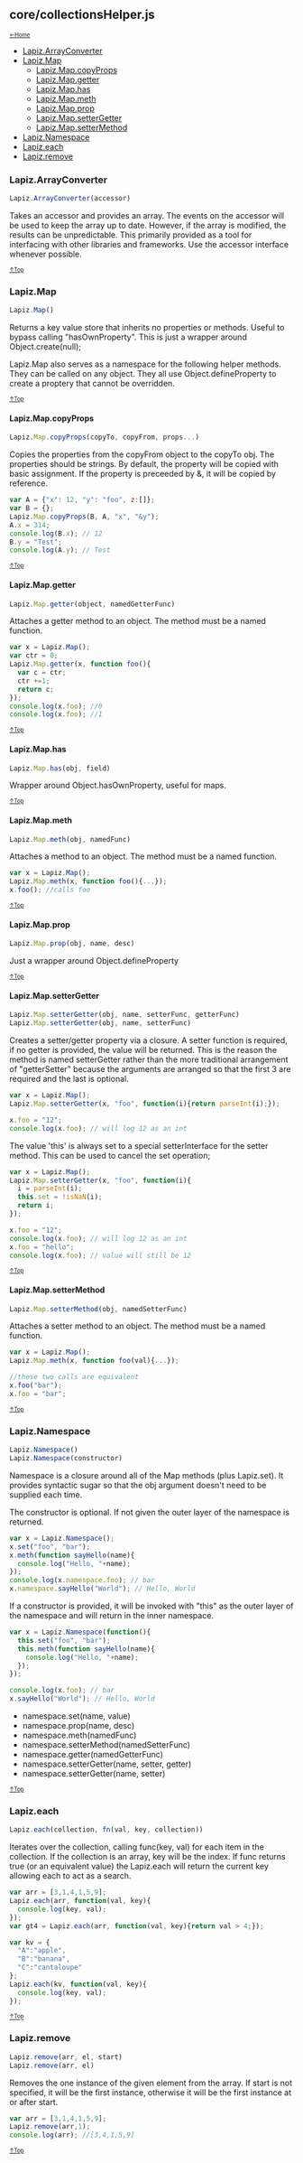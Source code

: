 ## core/collectionsHelper.js<a name="__top"></a>

<sub><sup>[&larr;Home](index.md)</sup></sub>

* [Lapiz.ArrayConverter](#Lapiz.ArrayConverter)
* [Lapiz.Map](#Lapiz.Map)
  * [Lapiz.Map.copyProps](#Lapiz.Map.copyProps)
  * [Lapiz.Map.getter](#Lapiz.Map.getter)
  * [Lapiz.Map.has](#Lapiz.Map.has)
  * [Lapiz.Map.meth](#Lapiz.Map.meth)
  * [Lapiz.Map.prop](#Lapiz.Map.prop)
  * [Lapiz.Map.setterGetter](#Lapiz.Map.setterGetter)
  * [Lapiz.Map.setterMethod](#Lapiz.Map.setterMethod)
* [Lapiz.Namespace](#Lapiz.Namespace)
* [Lapiz.each](#Lapiz.each)
* [Lapiz.remove](#Lapiz.remove)

### <a name='Lapiz.ArrayConverter'></a>Lapiz.ArrayConverter
```javascript
Lapiz.ArrayConverter(accessor)
```
Takes an accessor and provides an array. The events on the accessor will be
used to keep the array up to date. However, if the array is modified, the
results can be unpredictable. This primarily provided as a tool for
interfacing with other libraries and frameworks. Use the accessor interface
whenever possible.

<sub><sup>[&uarr;Top](#__top)</sup></sub>

### <a name='Lapiz.Map'></a>Lapiz.Map
```javascript
Lapiz.Map()
```
Returns a key value store that inherits no properties or methods. Useful to
bypass calling "hasOwnProperty". This is just a wrapper around
Object.create(null);

Lapiz.Map also serves as a namespace for the following helper methods.
They can be called on any object. They all use Object.defineProperty to
create a proptery that cannot be overridden.

<sub><sup>[&uarr;Top](#__top)</sup></sub>

#### <a name='Lapiz.Map.copyProps'></a>Lapiz.Map.copyProps
```javascript
Lapiz.Map.copyProps(copyTo, copyFrom, props...)
```
Copies the properties from the copyFrom object to the copyTo obj. The
properties should be strings. By default, the property will be copied with
basic assignment. If the property is preceeded by &, it will be copied by
reference.
```javascript
var A = {"x": 12, "y": "foo", z:[]};
var B = {};
Lapiz.Map.copyProps(B, A, "x", "&y");
A.x = 314;
console.log(B.x); // 12
B.y = "Test";
console.log(A.y); // Test
```

<sub><sup>[&uarr;Top](#__top)</sup></sub>

#### <a name='Lapiz.Map.getter'></a>Lapiz.Map.getter
```javascript
Lapiz.Map.getter(object, namedGetterFunc)
```
Attaches a getter method to an object. The method must be a named function.
```javascript
var x = Lapiz.Map();
var ctr = 0;
Lapiz.Map.getter(x, function foo(){
  var c = ctr;
  ctr +=1;
  return c;
});
console.log(x.foo); //0
console.log(x.foo); //1
```

<sub><sup>[&uarr;Top](#__top)</sup></sub>

#### <a name='Lapiz.Map.has'></a>Lapiz.Map.has
```javascript
Lapiz.Map.has(obj, field)
```
Wrapper around Object.hasOwnProperty, useful for maps.

<sub><sup>[&uarr;Top](#__top)</sup></sub>

#### <a name='Lapiz.Map.meth'></a>Lapiz.Map.meth
```javascript
Lapiz.Map.meth(obj, namedFunc)
```
Attaches a method to an object. The method must be a named function.
```javascript
var x = Lapiz.Map();
Lapiz.Map.meth(x, function foo(){...});
x.foo(); //calls foo
```

<sub><sup>[&uarr;Top](#__top)</sup></sub>

#### <a name='Lapiz.Map.prop'></a>Lapiz.Map.prop
```javascript
Lapiz.Map.prop(obj, name, desc)
```
Just a wrapper around Object.defineProperty

<sub><sup>[&uarr;Top](#__top)</sup></sub>

#### <a name='Lapiz.Map.setterGetter'></a>Lapiz.Map.setterGetter
```javascript
Lapiz.Map.setterGetter(obj, name, setterFunc, getterFunc)
Lapiz.Map.setterGetter(obj, name, setterFunc)
```
Creates a setter/getter property via a closure. A setter function is
required, if no getter is provided, the value will be returned. This is the
reason the method is named setterGetter rather than the more traditional
arrangement of "getterSetter" because the arguments are arranged so that
the first 3 are required and the last is optional.
```javascript
var x = Lapiz.Map();
Lapiz.Map.setterGetter(x, "foo", function(i){return parseInt(i);});

x.foo = "12";
console.log(x.foo); // will log 12 as an int
```
The value 'this' is always set to a special setterInterface for the setter
method. This can be used to cancel the set operation;
```javascript
var x = Lapiz.Map();
Lapiz.Map.setterGetter(x, "foo", function(i){
  i = parseInt(i);
  this.set = !isNaN(i);
  return i;
});

x.foo = "12";
console.log(x.foo); // will log 12 as an int
x.foo = "hello";
console.log(x.foo); // value will still be 12

```

<sub><sup>[&uarr;Top](#__top)</sup></sub>

#### <a name='Lapiz.Map.setterMethod'></a>Lapiz.Map.setterMethod
```javascript
Lapiz.Map.setterMethod(obj, namedSetterFunc)
```
Attaches a setter method to an object. The method must be a named function.
```javascript
var x = Lapiz.Map();
Lapiz.Map.meth(x, function foo(val){...});

//these two calls are equivalent
x.foo("bar");
x.foo = "bar";
```

<sub><sup>[&uarr;Top](#__top)</sup></sub>

### <a name='Lapiz.Namespace'></a>Lapiz.Namespace
```javascript
Lapiz.Namespace()
Lapiz.Namespace(constructor)
```
Namespace is a closure around all of the Map methods (plus Lapiz.set). It
provides syntactic sugar so that the obj argument doesn't need to be
supplied each time.

The constructor is optional. If not given the outer layer of the namespace
is returned.
```javascript
var x = Lapiz.Namespace();
x.set("foo", "bar");
x.meth(function sayHello(name){
  console.log("Hello, "+name);
});
console.log(x.namespace.foo); // bar
x.namespace.sayHello("World"); // Hello, World
```
If a constructor is provided, it will be invoked with "this" as the outer
layer of the namespace and will return in the inner namespace.
```javascript
var x = Lapiz.Namespace(function(){
  this.set("foo", "bar");
  this.meth(function sayHello(name){
    console.log("Hello, "+name);
  });
});

console.log(x.foo); // bar
x.sayHello("World"); // Hello, World
```
* namespace.set(name, value)
* namespace.prop(name, desc)
* namespace.meth(namedFunc)
* namespace.setterMethod(namedSetterFunc)
* namespace.getter(namedGetterFunc)
* namespace.setterGetter(name, setter, getter)
* namespace.setterGetter(name, setter)

<sub><sup>[&uarr;Top](#__top)</sup></sub>

### <a name='Lapiz.each'></a>Lapiz.each
```javascript
Lapiz.each(collection, fn(val, key, collection))
```
Iterates over the collection, calling func(key, val) for each item in the
collection. If the collection is an array, key will be the index. If func
returns true (or an equivalent value) the Lapiz.each will return the
current key allowing each to act as a search.
```javascript
var arr = [3,1,4,1,5,9];
Lapiz.each(arr, function(val, key){
  console.log(key, val);
});
var gt4 = Lapiz.each(arr, function(val, key){return val > 4;});

var kv = {
  "A":"apple",
  "B":"banana",
  "C":"cantaloupe"
};
Lapiz.each(kv, function(val, key){
  console.log(key, val);
});
```

<sub><sup>[&uarr;Top](#__top)</sup></sub>

### <a name='Lapiz.remove'></a>Lapiz.remove
```javascript
Lapiz.remove(arr, el, start)
Lapiz.remove(arr, el)
```
Removes the one instance of the given element from the array. If start is
not specified, it will be the first instance, otherwise it will be the
first instance at or after start.
```javascript
var arr = [3,1,4,1,5,9];
Lapiz.remove(arr,1);
console.log(arr); //[3,4,1,5,9]
```

<sub><sup>[&uarr;Top](#__top)</sup></sub>
